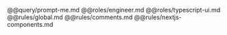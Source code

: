 @@query/prompt-me.md
@@roles/engineer.md
@@roles/typescript-ui.md
@@rules/global.md
@@rules/comments.md
@@rules/nextjs-components.md
